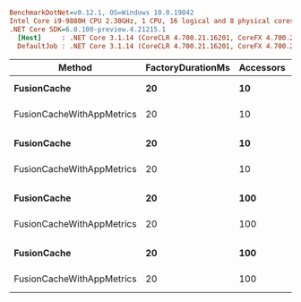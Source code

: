 ``` ini

BenchmarkDotNet=v0.12.1, OS=Windows 10.0.19042
Intel Core i9-9880H CPU 2.30GHz, 1 CPU, 16 logical and 8 physical cores
.NET Core SDK=6.0.100-preview.4.21215.1
  [Host]     : .NET Core 3.1.14 (CoreCLR 4.700.21.16201, CoreFX 4.700.21.16208), X64 RyuJIT
  DefaultJob : .NET Core 3.1.14 (CoreCLR 4.700.21.16201, CoreFX 4.700.21.16208), X64 RyuJIT


```
|                    Method | FactoryDurationMs | Accessors | KeysCount | Rounds |      Mean |     Error |    StdDev |    Median |       P95 | Ratio | RatioSD |       Gen 0 |      Gen 1 |      Gen 2 | Allocated |
|-------------------------- |------------------ |---------- |---------- |------- |----------:|----------:|----------:|----------:|----------:|------:|--------:|------------:|-----------:|-----------:|----------:|
|               **FusionCache** |                **20** |        **10** |       **100** |      **1** |  **32.14 ms** |  **0.641 ms** |  **1.571 ms** |  **31.63 ms** |  **35.69 ms** |  **1.00** |    **0.00** |    **166.6667** |    **83.3333** |          **-** |    **1.8 MB** |
| FusionCacheWithAppMetrics |                20 |        10 |       100 |      1 |  33.17 ms |  0.734 ms |  2.141 ms |  32.43 ms |  37.12 ms |  1.04 |    0.08 |    375.0000 |   187.5000 |          - |   3.34 MB |
|                           |                   |           |           |        |           |           |           |           |           |       |         |             |            |            |           |
|               **FusionCache** |                **20** |        **10** |       **100** |     **50** |  **63.97 ms** |  **1.270 ms** |  **1.977 ms** |  **63.70 ms** |  **67.38 ms** |  **1.00** |    **0.00** |   **4125.0000** |  **1500.0000** |   **625.0000** |  **32.37 MB** |
| FusionCacheWithAppMetrics |                20 |        10 |       100 |     50 |  84.55 ms |  1.679 ms |  4.305 ms |  83.76 ms |  92.45 ms |  1.31 |    0.07 |  12833.3333 |  2333.3333 |   833.3333 | 102.03 MB |
|                           |                   |           |           |        |           |           |           |           |           |       |         |             |            |            |           |
|               **FusionCache** |                **20** |       **100** |       **100** |      **1** |  **48.45 ms** |  **0.912 ms** |  **1.248 ms** |  **48.07 ms** |  **50.81 ms** |  **1.00** |    **0.00** |   **1500.0000** |   **600.0000** |   **200.0000** |  **11.71 MB** |
| FusionCacheWithAppMetrics |                20 |       100 |       100 |      1 |  59.02 ms |  1.180 ms |  3.068 ms |  58.73 ms |  64.82 ms |  1.22 |    0.07 |   3666.6667 |  1666.6667 |   555.5556 |  25.91 MB |
|                           |                   |           |           |        |           |           |           |           |           |       |         |             |            |            |           |
|               **FusionCache** |                **20** |       **100** |       **100** |     **50** | **272.87 ms** |  **5.256 ms** | **12.181 ms** | **272.36 ms** | **295.73 ms** |  **1.00** |    **0.00** |  **30000.0000** | **11000.0000** |  **5000.0000** | **228.78 MB** |
| FusionCacheWithAppMetrics |                20 |       100 |       100 |     50 | 936.59 ms | 18.439 ms | 28.158 ms | 937.81 ms | 976.22 ms |  3.45 |    0.19 | 133000.0000 | 54000.0000 | 17000.0000 | 929.63 MB |
